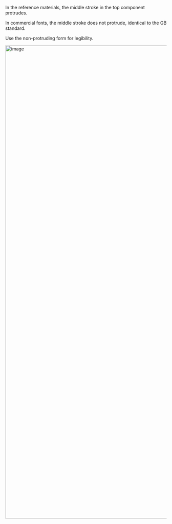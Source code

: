 In the reference materials, the middle stroke in the top component protrudes.

In commercial fonts, the middle stroke does not protrude, identical to the GB standard.

Use the non-protruding form for legibility.

<img width="1474" alt="image" src="https://github.com/hfhchan/hk-font-guide/assets/8191296/bcb34d55-17f8-4853-82d8-c761eaaf6e0e">
